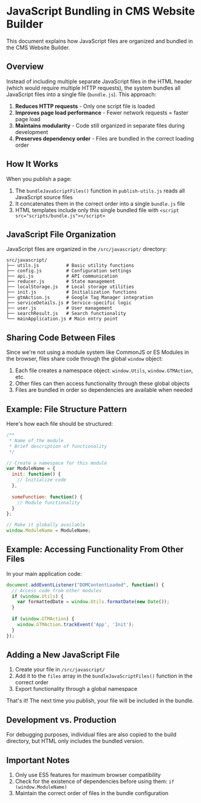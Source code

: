 # JavaScript Bundling in CMS Website Builder

This document explains how JavaScript files are organized and bundled in the CMS Website Builder.

## Overview

Instead of including multiple separate JavaScript files in the HTML header (which would require multiple HTTP requests), the system bundles all JavaScript files into a single file (`bundle.js`). This approach:

1. **Reduces HTTP requests** - Only one script file is loaded
2. **Improves page load performance** - Fewer network requests = faster page load
3. **Maintains modularity** - Code still organized in separate files during development
4. **Preserves dependency order** - Files are bundled in the correct loading order

## How It Works

When you publish a page:

1. The `bundleJavaScriptFiles()` function in `publish-utils.js` reads all JavaScript source files
2. It concatenates them in the correct order into a single `bundle.js` file
3. HTML templates include only this single bundled file with `<script src="scripts/bundle.js"></script>`

## JavaScript File Organization

JavaScript files are organized in the `/src/javascript/` directory:

```
src/javascript/
├── utils.js          # Basic utility functions
├── config.js         # Configuration settings
├── api.js            # API communication
├── reducer.js        # State management
├── localStorage.js   # Local storage utilities
├── init.js           # Initialization functions
├── gtmAction.js      # Google Tag Manager integration
├── serviceDetails.js # Service-specific logic
├── user.js           # User management
├── searchResult.js   # Search functionality
└── mainApplication.js # Main entry point
```

## Sharing Code Between Files

Since we're not using a module system like CommonJS or ES Modules in the browser, files share code through the global `window` object:

1. Each file creates a namespace object: `window.Utils`, `window.GTMAction`, etc.
2. Other files can then access functionality through these global objects
3. Files are bundled in order so dependencies are available when needed

## Example: File Structure Pattern

Here's how each file should be structured:

```javascript
/**
 * Name of the module
 * Brief description of functionality
 */

// Create a namespace for this module
var ModuleName = {
  init: function() {
    // Initialize code
  },
  
  someFunction: function() {
    // Module functionality
  }
};

// Make it globally available
window.ModuleName = ModuleName;
```

## Example: Accessing Functionality From Other Files

In your main application code:

```javascript
document.addEventListener("DOMContentLoaded", function() {
  // Access code from other modules
  if (window.Utils) {
    var formattedDate = window.Utils.formatDate(new Date());
  }
  
  if (window.GTMAction) {
    window.GTMAction.trackEvent('App', 'Init');
  }
});
```

## Adding a New JavaScript File

1. Create your file in `/src/javascript/`
2. Add it to the `files` array in the `bundleJavaScriptFiles()` function in the correct order
3. Export functionality through a global namespace

That's it! The next time you publish, your file will be included in the bundle.

## Development vs. Production

For debugging purposes, individual files are also copied to the build directory, but HTML only includes the bundled version.

## Important Notes

1. Only use ES5 features for maximum browser compatibility
2. Check for the existence of dependencies before using them: `if (window.ModuleName)`
3. Maintain the correct order of files in the bundle configuration
